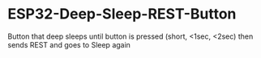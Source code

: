 # ESP32-Deep-Sleep-REST-Button
Button that deep sleeps until button is pressed (short, <1sec, <2sec) then sends REST and goes to Sleep again
